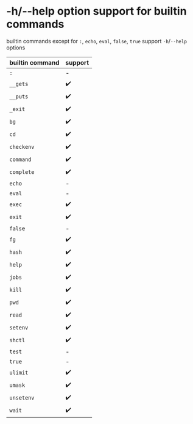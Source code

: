 # -h/--help option support for builtin commands
builtin commands except for `:`, `echo`, `eval`, `false`, `true` support `-h`/`--help` options

| **builtin command** | **support** |
|---------------------|-------------|
| `:`                 | -           |
| `__gets`            | ✔️          |
| `__puts`            | ✔️          |
| `_exit`             | ✔️          |
| `bg`                | ✔️          |
| `cd`                | ✔️          |
| `checkenv`          | ✔️          |
| `command`           | ✔️          |
| `complete`          | ✔️          |
| `echo`              | -           |
| `eval`              | -           |
| `exec`              | ✔️          |
| `exit`              | ✔️          |
| `false`             | -           |
| `fg`                | ✔️          |
| `hash`              | ✔️          |
| `help`              | ✔️          |
| `jobs`              | ✔️          |
| `kill`              | ✔️          |
| `pwd`               | ✔️          |
| `read`              | ✔️          |
| `setenv`            | ✔️          |
| `shctl`             | ✔️          |
| `test`              | -           |
| `true`              | -           |
| `ulimit`            | ✔️          |
| `umask`             | ✔️          |
| `unsetenv`          | ✔️          |
| `wait`              | ✔️          |
